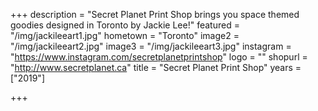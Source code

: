 +++
description = "Secret Planet Print Shop brings you space themed goodies designed in Toronto by Jackie Lee!"
featured = "/img/jackileeart1.jpg"
hometown = "Toronto"
image2 = "/img/jackileeart2.jpg"
image3 = "/img/jackileeart3.jpg"
instagram = "https://www.instagram.com/secretplanetprintshop"
logo = ""
shopurl = "http://www.secretplanet.ca"
title = "Secret Planet Print Shop"
years = ["2019"]

+++
